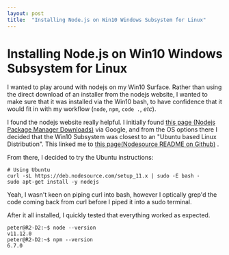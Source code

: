 ```yaml
---
layout: post
title:  "Installing Node.js on Win10 Windows Subsystem for Linux"
---
```


# Installing Node.js on Win10 Windows Subsystem for Linux

I wanted to play around with nodejs on my Win10 Surface. Rather than using the direct download of an installer from the nodejs website, I wanted to make sure that it was installed via the Win10 bash, to have confidence that it would fit in with my workflow (`node`, `npm`, `code .`, _etc_).

I found the nodejs website really helpful. I initially found [this page (Nodejs Package Manager Downloads)](https://nodejs.org/en/download/package-manager/) via Google, and from the OS options there I decided that the Win10 Subsystem was closest to an "Ubuntu based Linux Distribution". This linked me to [this page(Nodesource README on Github)](https://github.com/nodesource/distributions/blob/master/README.md) .

From there, I decided to try the Ubuntu instructions:

```
# Using Ubuntu
curl -sL https://deb.nodesource.com/setup_11.x | sudo -E bash -
sudo apt-get install -y nodejs
```

Yeah, I wasn't keen on piping curl into bash, however I optically grep'd the code coming back from curl before I piped it into a sudo terminal.

After it all installed, I quickly tested that everything worked as expected.

```
peter@R2-D2:~$ node --version
v11.12.0
peter@R2-D2:~$ npm --version
6.7.0
```